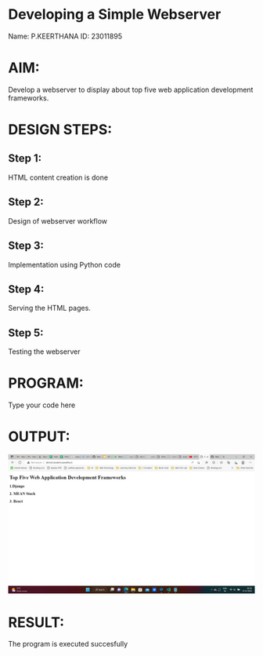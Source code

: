 # Developing a Simple Webserver
Name: P.KEERTHANA
ID: 23011895

# AIM:

Develop a webserver to display about top five web application development frameworks.

# DESIGN STEPS:

## Step 1:

HTML content creation is done

## Step 2:

Design of webserver workflow

## Step 3:

Implementation using Python code

## Step 4:

Serving the HTML pages.

## Step 5:

Testing the webserver
# PROGRAM:
Type your code here
# OUTPUT:
![solution](webserver1.png)
# RESULT:

The program is executed succesfully
